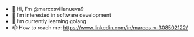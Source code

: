 - 👋 Hi, I’m @marcosvillanueva9
- 👀 I’m interested in software development
- 🌱 I’m currently learning golang
- 📫 How to reach me: https://www.linkedin.com/in/marcos-v-308502122/

